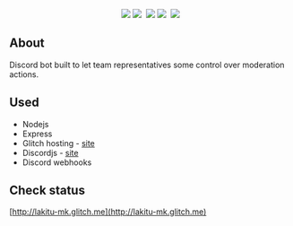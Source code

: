 <p align="center">
    <img src="https://img.shields.io/uptimerobot/status/m782075676-e8c112d7cbd336d7a49d589f.svg?label=server&style=flat" /> <img src="https://img.shields.io/uptimerobot/ratio/m782075676-e8c112d7cbd336d7a49d589f.svg?label=server%20uptime&style=flat" />&nbsp;
    <img src="https://img.shields.io/uptimerobot/status/m781420567-8f2d50227f3f08c3e14da23c.svg?label=bot&style=flat" /> <img src="https://img.shields.io/uptimerobot/ratio/m781420567-8f2d50227f3f08c3e14da23c.svg?label=bot%20uptime&style=flat" />&nbsp;
    <a href="https://discord.gg/w3Qnzcm"><img src="https://img.shields.io/discord/346404138936172556.svg?style=flat&logo=discord&logoColor=%23ffffff&colorB=%23FF1865" /></a>

</p>

## About

Discord bot built to let team representatives some control over moderation actions.

## Used

- Nodejs
- Express
- Glitch hosting - [site](https://glitch.com)
- Discordjs - [site](https://discord.js.org)
- Discord webhooks

## Check status

[http://lakitu-mk.glitch.me](http://lakitu-mk.glitch.me)